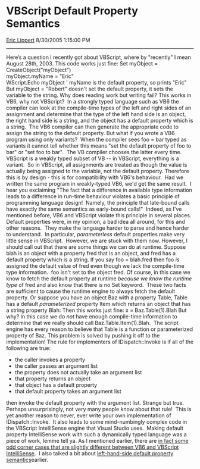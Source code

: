 # VBScript Default Property Semantics

[Eric Lippert](https://social.msdn.microsoft.com/profile/Eric%20Lippert) 8/30/2005 1:15:00 PM

-----

Here’s a question I recently got about VBScript, where by "recently" I mean August 28th, 2003. This code works just fine: Set myObject = CreateObject("myObject")  
myObject.myName = "Eric"  
WScript.Echo myObject ' myName is the default property, so prints "Eric" But myObject = "Robert" doesn't set the default property, it sets the variable to the string. Why does reading work but writing fail? This works in VB6, why not VBScript?  In a strongly typed language such as VB6 the compiler can look at the compile-time types of the left and right sides of an assignment and determine that the type of the left hand side is an object, the right hand side is a string, and the object has a default property which is a string.  The VB6 compiler can then generate the appropriate code to assign the string to the default property. But what if you wrote a VB6 program using only variants?  When the compiler sees foo = bar typed as variants it cannot tell whether this means "set the default property of foo to bar" or "set foo to bar".  The VB compiler chooses the latter every time. VBScript is a weakly typed subset of VB -- in VBScript, everything is a variant.  So in VBScript, all assignments are treated as though the value is actually being assigned to the variable, not the default property. Therefore this is by design - this is for compatibility with VB6's behaviour.  Had we written the same program in weakly-typed VB6, we'd get the same result.  I hear you exclaiming "The fact that a difference in available type information leads to a difference in run-time behaviour violates a basic principle of programming language design\!  Namely, the principle that late-bound calls have exactly the same semantics as early-bound calls\!"  Indeed, as I've mentioned before, VB6 and VBScript violate this principle in several places.  Default properties were, in my opinion, a bad idea all around, for this and other reasons.  They make the language harder to parse and hence harder to understand.  In particular, *parameterless* default properties make very little sense in VBScript.  However, we are stuck with them now. However, I should call out that there are some things we can do at runtime. Suppose blah is an object with a property fred that is an object, and fred has a default property which is a string. If you say foo = blah.fred then foo *is* assigned the default value of fred even though we lack the compile-time type information.  foo isn't set to the object fred. Of course, in this case we know to fetch the default property at runtime *because we know the runtime type* of fred and also know that there is no Set keyword.  These two facts are sufficient to cause the runtime engine to always fetch the default property. Or suppose you have an object Baz with a property Table, Table has a default *parameterized* property Item which returns an object that has a string property Blah: Then this works just fine: x = Baz.Table(1).Blah But why? In this case we do *not* have enough compile-time information to determine that we really should call Baz.Table.Item(1).Blah.  The script engine has every reason to believe that Table is a function or parameterized property of Baz. This problem is solved by pushing it off to the implementation\! The rule for implementers of IDispatch::Invoke is if all of the following are true:

  - the caller invokes a property
  - the caller passes an argument list
  - the property does not actually take an argument list
  - that property returns an object
  - that object has a default property
  - that default property takes an argument list

then invoke the default property with the argument list. Strange but true. Perhaps unsurprisingly, not very many people know about that rule\!  This is yet another reason to never, ever write your own implementation of IDispatch::Invoke.  It also leads to some mind-numbingly complex code in the VBScript IntelliSense engine that Visual Studio uses.  Making default property IntelliSense work with such a dynamically typed language was a piece of work, lemme tell ya. As I mentioned earlier, there are [in fact some odd corner cases that are slightly different between VB6 and VBScript IntelliSense](http://blogs.msdn.com/ericlippert/archive/2004/05/04/125893.aspx).  I also talked a bit about [left-hand-side default property semantics](http://blogs.msdn.com/ericlippert/archive/2004/05/04/125837.aspx)earlier.

